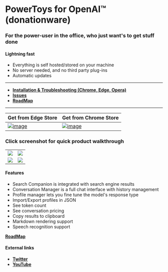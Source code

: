 # PowerToys for OpenAI™ (donationware)

### For the power-user in the office, who just want's to get stuff done
#### Lightning fast
* Everything is self hosted/stored on your machine
* No server needed, and no third party plug-ins
* Automatic updates
---
- **[Installation & Troubleshooting (Chrome, Edge, Opera)](https://github.com/robert-hoffmann/PowerToys4OpenAI/wiki/Docs)**
- **[Issues](https://github.com/robert-hoffmann/PowerToys4OpenAI/issues)**
- **[RoadMap](https://github.com/robert-hoffmann/PowerToys4OpenAI/wiki/RoadMap)**
---
Get from Edge Store | Get from Chrome Store
--- | ---
[![image](https://user-images.githubusercontent.com/5472296/225245344-112ae97d-03a6-42a6-ab6a-4504d29df695.png)](https://microsoftedge.microsoft.com/addons/detail/powertoys-for-openai-%E2%84%A2/kjeipegpggpbciapoallgaieajcefolp) | [![image](https://user-images.githubusercontent.com/5472296/225245498-2a0ad50d-8295-41ab-8396-b00646521a87.png)](https://chrome.google.com/webstore/detail/powertoys-for-openai/haijiigmikhgoflpocajpfldmjcfbdpa)

### Click screenshot for quick product walkthrough
<table width="90%">
  <tr>
    <td>
      <a href="https://youtu.be/XQdmyRdIgy8" title="Watch the into video" target="_blank"/>
        <img src="https://user-images.githubusercontent.com/5472296/225244827-bed1a077-82f0-490f-852f-ff6ef944aef1.png">
      </a>    
    </td>
    <td>
      <a href="https://youtu.be/XQdmyRdIgy8" title="Watch the into video" target="_blank"/>
  <img src="https://user-images.githubusercontent.com/5472296/234385306-4f9c74c7-177e-46af-a66a-318078571226.png">
</a>   
    </td>
  </tr>  
  <tr>
    <td>
      <a href="https://youtu.be/XQdmyRdIgy8" title="Watch the into video" target="_blank"/>
        <img src="https://user-images.githubusercontent.com/5472296/234385414-0000d337-1f05-487a-b837-3a8f567bffab.png">
      </a>    
    </td>
    <td>
      <a href="https://youtu.be/XQdmyRdIgy8" title="Watch the into video" target="_blank"/>
        <img src="https://user-images.githubusercontent.com/5472296/234385520-a994efac-091d-4bb3-a013-c50bb6c4e12d.png">
      </a>     
    </td>
  </tr>
</table>


#### Features
* Search Companion is integrated with search engine results
* Conversation Manager is a full chat interface with history management
* Profile manager lets you fine tune the model's response type
* Import/Export profiles in JSON
* See token count
* See conversation pricing
* Copy results to clipboard
* Markdown rendering support
* Speech recognition support

**[RoadMap](https://github.com/robert-hoffmann/PowerToys4OpenAI/wiki/RoadMap)**

#### External links

* **[Twitter](https://twitter.com/itechnologynet)**
* **[YouTube](https://www.youtube.com/@itechnologynet)**

